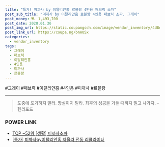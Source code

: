 ```yaml
--- 
title: "특가! 미까사 by 이탈리안홈 르블랑 4인용 패브릭 소파" 
post_sub_title: "미까사 by 이탈리안홈 르블랑 4인용 패브릭 소파, 그레이" 
post_money: ₩. 1,493,700 
post_date: 2020.01.30 
post_img_url: https://static.coupangcdn.com/image/vendor_inventory/4d8d/f1e58b1e039b7c185002a4c71083e1878cce121b323a0ddca230b7da29e4.jpg 
post_link_url: https://coupa.ng/bnHU5x 
categories: 
  - vendor_inventory 
tags: 
  - 그레이 
  - 패브릭 
  - 이탈리안홈 
  - 4인용 
  - 미까사 
  - 르블랑 
--- 
```

  #그레이 #패브릭 #이탈리안홈 #4인용 #미까사 #르블랑 
<hr> 

> 도중에 포기하지 말라. 망설이지 말라. 최후의 성공을 거둘 때까지 밀고 나가자. – 헨리포드 


### POWER LINK

* <a href="https://blog.naver.com/an0733/221789634318" target="_blank"> TOP ~52위 [생활] 미까사소파</a>
* <a href="https://blog.naver.com/sakai111/221789675394" target="_blank">[특가] 미까사by이탈리안홈 지올라 전동 리클라이너</a>
